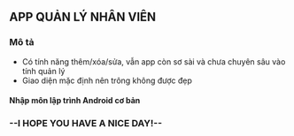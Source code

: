 ## APP QUẢN LÝ NHÂN VIÊN
### Mô tả
*  Có tính năng thêm/xóa/sửa, vẫn app còn sơ sài và chưa chuyên sâu vào tính quản lý
*  Giao diện mặc định nên trông không được đẹp
#### Nhập môn lập trình Android cơ bản

###            --I HOPE YOU HAVE A NICE DAY!--
